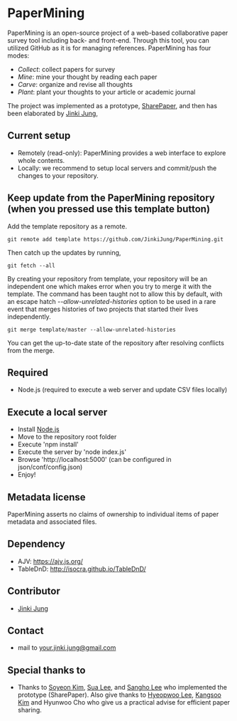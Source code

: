 # PaperMining
PaperMining is an open-source project of a web-based collaborative paper survey tool including back- and front-end.
Through this tool, you can utilized GitHub as it is for managing references.
PaperMining has four modes:
- *Collect*: collect papers for survey
- *Mine*: mine your thought by reading each paper
- *Carve*: organize and revise all thoughts
- *Plant*: plant your thoughts to your article or academic journal

The project was implemented as a prototype, [SharePaper](https://github.com/VirtualityForSafety/SharePaper), and then has been elaborated by [Jinki Jung](https://github.com/jinkijung), 

## Current setup
- Remotely (read-only): PaperMining provides a web interface to explore whole contents.
- Locally: we recommend to setup local servers and commit/push the changes to your repository.

## Keep update from the PaperMining repository (when you pressed **use this template** button)
Add the template repository as a remote.

```
git remote add template https://github.com/JinkiJung/PaperMining.git
```

Then catch up the updates by running,
```
git fetch --all
```

By creating your repository from template, your repository will be an independent one which makes error when you try to merge it with the template. The command has been taught not to allow this by default, with an escape hatch *--allow-unrelated-histories* option to be used in a rare event that merges histories of two projects that started their lives independently.

```
git merge template/master --allow-unrelated-histories
```

You can get the up-to-date state of the repository after resolving conflicts from the merge.

## Required
- Node.js (required to execute a web server and update CSV files locally)

## Execute a local server
- Install [Node.js](https://nodejs.org/en/)
- Move to the repository root folder
- Execute 'npm install'
- Execute the server by 'node index.js'
- Browse 'http://localhost:5000' (can be configured in json/conf/config.json)
- Enjoy!

## Metadata license
PaperMining asserts no claims of ownership to individual items of paper metadata and associated files. 

## Dependency
- AJV: https://ajv.js.org/
- TableDnD: http://isocra.github.io/TableDnD/

## Contributor
 - [Jinki Jung](https://github.com/jinkijung)

## Contact
 - mail to your.jinki.jung@gmail.com

## Special thanks to
 - Thanks to [Soyeon Kim](https://github.com/soykim314), [Sua Lee](https://github.com/otterlee), and [Sangho Lee](https://github.com/kimmydkemf) who implemented the prototype (SharePaper). Also give thanks to [Hyeopwoo Lee](https://www.researchgate.net/profile/Hyeopwoo_Lee), [Kangsoo Kim](http://www.kangsookim.com/) and Hyunwoo Cho who give us a practical advise for efficient paper sharing.
